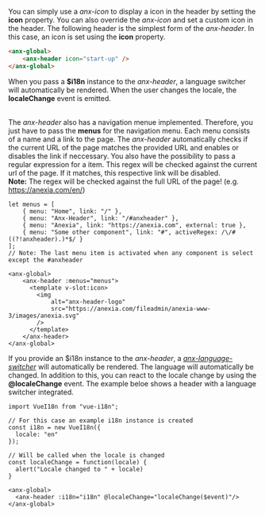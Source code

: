 You can simply use a *anx-icon* to display a icon in the header by setting the **icon** property. You can also override the *anx-icon* and set a custom icon in the header. The following header is the simplest form of the *anx-header*. In this case, an icon is set using the **icon** property.

```html
<anx-global>
    <anx-header icon="start-up" />
</anx-global>
```

When you pass a **$i18n** instance to the *anx-header*, a language switcher will automatically be rendered. When the user changes the locale, the **localeChange** event is emitted.<br><br>

The *anx-header* also has a navigation menue implemented. Therefore, you just have to pass the **menus** for the navigation menu. Each menu consists of a name and a link to the page. The *anx-header* automatically checks if the current URL of the page matches the provided URL and enables or disables the link if neccessary. You also have the possibility to pass a regular expression for a item. This regex will be checked against the current url of the page. If it matches, this respective link will be disabled.<br> **Note:** The regex will be checked against the full URL of the page! (e.g. https://anexia.com/en/)

```vue
let menus = [
    { menu: "Home", link: "/" },
    { menu: "Anx-Header", link: "/#anxheader" },
    { menu: "Anexia", link: "https://anexia.com", external: true },
    { menu: "Some other component", link: "#", activeRegex: /\/#((?!anxheader).)*$/ }
];
// Note: The last menu item is activated when any component is select except the #anxheader

<anx-global>
    <anx-header :menus="menus">
      <template v-slot:icon>
        <img
            alt="anx-header-logo"
            src="https://anexia.com/fileadmin/anexia-www-3/images/anexia.svg"
        />
      </template>
    </anx-header>
</anx-global>
```

If you provide an $i18n instance to the *anx-header*, a *[anx-language-switcher](#anxlanguageswitcher)* will automatically be rendered. The language will automatically be changed. In addition to this, you can react to the locale change by using the **@localeChange** event. The example beloe shows a header with a language switcher integrated.

```vue
import VueI18n from "vue-i18n";

// For this case an example i18n instance is created
const i18n = new VueI18n({
  locale: "en"
});

// Will be called when the locale is changed
const localeChange = function(locale) {
  alert("Locale changed to " + locale)
}

<anx-global>
  <anx-header :i18n="i18n" @localeChange="localeChange($event)"/>
</anx-global>
```

